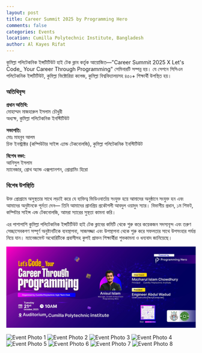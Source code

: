 ```yaml
---
layout: post
title: Career Summit 2025 by Programming Hero 
comments: false
categories: Events
location: Cumilla Polytechnic Institute, Bangladesh
author: Al Kayes Rifat
---
```


কুমিল্লা পলিটেকনিক ইন্সটিটিউট হাই টেক ক্লাব কর্তৃক আয়োজিত—"Career Summit 2025 X Let's Code_ Your Career Through Programming" সেমিনারটি সম্পন্ন হয়। যে সেশনে সিসিএন পলিটেকনিক ইন্সটিটিউট, কুমিল্লা ভিক্টোরিয়া কলেজ, কুমিল্লা বিশ্ববিদ্যালয়সহ ৪৫০+ শিক্ষার্থী উপস্থিত হয়।

### অতিথিবৃন্দ

**প্রধান অতিথি:**  
মোহাম্মদ মাজহারুল ইসলাম চৌধুরী  
অধ্যক্ষ, কুমিল্লা পলিটেকনিক ইনস্টিটিউট

**সভাপতি:**  
মোঃ মাহবুব আলম  
চিফ ইনস্ট্রাক্টর (কম্পিউটার সাইন্স এ্যান্ড টেকনোলজি), কুমিল্লা পলিটেকনিক ইনস্টিটিউট

**বিশেষ বক্তা:**  
আনিসুল ইসলাম  
ম্যানেজার, গ্রোথ অ্যান্ড এক্সপ্যানশন, প্রোগ্রামিং হিরো

### বিশেষ উপস্থিতি

উক্ত প্রোগ্রামে অসুস্থতার সাথে লড়াই করে যে ব্যক্তিত্ব ভিডিওবার্তায় সংযুক্ত হয়ে আমাদের অনুষ্ঠানে সংযুক্ত হন এবং আমাদের অনুষ্টানকে পূর্নতা দেন— তিনি আমাদের প্রানপ্রিয় প্রকৌশলী আবদুল ওয়াদুদ স্যার। বিভাগীয় প্রধান, ১ম শিফট, কম্পিটার সাইন্স এন্ড টেকনোলজি, আমরা স্যারের সুস্থতা কামনা করি।

এর পাশাপাশি কুমিল্লা পলিটেকনিক ইন্সটিটিউট হাই টেক ক্লাবের কমিটি থেকে শুরু করে কয়েকজন সদস্যবৃন্দ এবং তরুণ সেচ্ছাসেবকগণ সম্পূর্ণ অনুষ্টানটিকে ব্যবস্থাপনা, সাজসজ্জা এবং উপস্থাপনা থেকে শুরু করে সফলতার সাথে উপসংহার পর্যন্ত নিয়ে যান। ম্যানেজমেন্ট অথোরিটিকে প্রবাসীসহ কুপই প্রাক্তন শিক্ষার্থীরা শুভকামনা ও ধন্যবাদ জানিয়েছে।


![Career Summit 2025](/post_images/Others/2025-October-21--Career-Summit-by-Programming-Hero-at-Cumilla-Polytechnic-Institute.jpg)



![Event Photo 1](https://i.postimg.cc/yxwTTMWc/Career-Summit-by-Programming-Hero-at-Cumilla-Polytechnic-Institute-6.jpg)
![Event Photo 2](https://i.postimg.cc/L5rVVchY/Career-Summit-by-Programming-Hero-at-Cumilla-Polytechnic-Institute-2.jpg)
![Event Photo 3](https://i.postimg.cc/Zn1LLG0r/Career-Summit-by-Programming-Hero-at-Cumilla-Polytechnic-Institute-7.jpg)
![Event Photo 4](https://i.postimg.cc/BbdCCrtP/Career-Summit-by-Programming-Hero-at-Cumilla-Polytechnic-Institute-3.jpg)
![Event Photo 5](https://i.postimg.cc/D0tcc9mr/Career-Summit-by-Programming-Hero-at-Cumilla-Polytechnic-Institute-8.jpg)
![Event Photo 6](https://i.postimg.cc/QCRqq2VW/Career-Summit-by-Programming-Hero-at-Cumilla-Polytechnic-Institute-4.jpg)
![Event Photo 7](https://i.postimg.cc/rsv99BzC/Career-Summit-by-Programming-Hero-at-Cumilla-Polytechnic-Institute-9.jpg)
![Event Photo 8](https://i.postimg.cc/T1Zcczhb/Career-Summit-by-Programming-Hero-at-Cumilla-Polytechnic-Institute-5.jpg)


